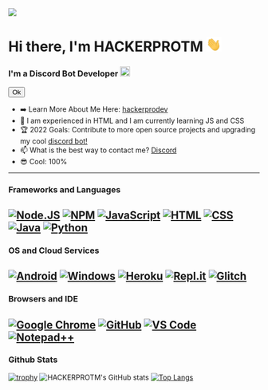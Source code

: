  <img width="100" src="https://user-images.githubusercontent.com/6661165/91657958-61b4fd00-eb00-11ea-9def-dc7ef5367e34.png">
 
 <h1>Hi there, I'm HACKERPROTM  <img width="30px" src="https://github.com/SatYu26/SatYu26/raw/master/Assets/Hi.gif" /></h1>

 <h3>I'm a Discord Bot Developer <img width="20px" height="20px" src="https://pnggrid.com/wp-content/uploads/2021/05/Discord-Logo-Circle-1024x1024.png" /></h3>
<button>Ok</button>

- ➡️ Learn More About Me Here: [hackerprodev](https://xopbot.glitch.me/services/profiles/hackerprodev)
- 🌱 I am experienced in HTML and I am currently learning JS and CSS
- 🏆 2022 Goals: Contribute to more open source projects and upgrading my cool [discord bot!](https://xopbot.glitch.me/)
- 📫 What is the best way to contact me? [Discord](https://discord.com/users/600094534386319370)
- 😎 Cool: 100%

---

### Frameworks and Languages
[![Node.JS](https://img.shields.io/badge/Node.js-339933?style=for-the-badge&logo=nodedotjs&logoColor=white)](https://nodejs.org)
[![NPM](https://img.shields.io/badge/npm-CB3837?style=for-the-badge&logo=npm&logoColor=white)](https://npmjs.org)
[![JavaScript](https://img.shields.io/badge/JavaScript-F7DF1E?style=for-the-badge&logo=javascript&logoColor=white)](https://javascript.com)
[![HTML](https://img.shields.io/badge/HTML-E34F26?style=for-the-badge&logo=html5&logoColor=white)](https://html.spec.whatwg.org/multipage/)
[![CSS](https://img.shields.io/badge/CSS-1572B6?style=for-the-badge&logo=css3&logoColor=white)](https://w3.org/Style/CSS)
[![Java](https://img.shields.io/badge/JAVA-FF6C37?style=for-the-badge&logo=Java&logoColor=white)](https://java.com)
[![Python](https://img.shields.io/badge/Python-0000FF?&style=for-the-badge&logo=Python&logoColor=white)](https://python.org)
---

### OS and Cloud Services
[![Android](https://img.shields.io/badge/Android-3DDC84?style=for-the-badge&logo=android&logoColor=white)](https://android.com)
[![Windows](https://img.shields.io/badge/Windows-0078D6?style=for-the-badge&logo=windows&logoColor=white)](https://microsoft.com/windows)
[![Heroku](https://img.shields.io/badge/Heroku-430098?style=for-the-badge&logo=heroku&logoColor=white)](https://heroku.com)
[![Repl.it](https://img.shields.io/badge/replit-667881?style=for-the-badge&logo=replit&logoColor=white)](https://replit.com)
[![Glitch](https://img.shields.io/badge/Glitch-2800ff?style=for-the-badge&logo=glitch&logoColor=white)](https://glitch.com)
---

### Browsers and IDE
[![Google Chrome](https://img.shields.io/badge/Google_chrome-4285F4?style=for-the-badge&logo=Google-chrome&logoColor=white)](https://google.com/chrome/)
[![GitHub](https://img.shields.io/badge/Github-100000?style=for-the-badge&logo=github&logoColor=white)](https://github.com)
[![VS Code](https://img.shields.io/badge/Visual_Studio_Code-0078D4?style=for-the-badge&logo=visual%20studio%20code&logoColor=white)](https://code.visualstudio.com)
[![Notepad++](https://img.shields.io/badge/Notepad++-90E59A.svg?style=for-the-badge&logo=notepad%2B%2B&logoColor=black)](https://notepad-plus-plus.org)
---

### Github Stats
[![trophy](https://github-profile-trophy.vercel.app/?username=HACKERPROTM&theme=onedark&title=Joined2021,Commit,Followers,Repositories,Stars,PullRequest)](https://github.com/ryo-ma/github-profile-trophy)
![HACKERPROTM's GitHub stats](https://github-readme-stats.vercel.app/api?username=HACKERPROTM&show_icons=true&title_color=ff0000&text_color=ffffff&bg_color=000&icon_color=ff0000)
[![Top Langs](https://github-readme-stats.vercel.app/api/top-langs/?username=HACKERPROTM)](https://github.com/anuraghazra/github-readme-stats)
